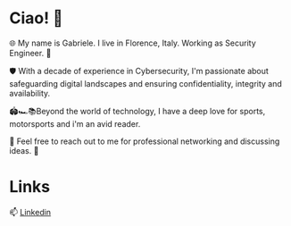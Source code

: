 # Ciao! 👋

🌐 My name is Gabriele. I live in Florence, Italy. Working as Security Engineer. 🔐

🛡️ With a decade of experience in Cybersecurity, I'm passionate about safeguarding digital landscapes and ensuring confidentiality, integrity and availability.

🏟️🏎️📚Beyond the world of technology, I have a deep love for sports, motorsports and i'm an avid reader.

🚀 Feel free to reach out to me for professional networking and discussing ideas. 🤝

# Links

📫 [Linkedin](https://www.linkedin.com/in/gabriele-piccini/)
